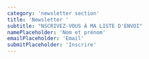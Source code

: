 ```yaml
---
category: 'newsletter section'
title: 'Newsletter '
subtitle: "NSCRIVEZ-VOUS À MA LISTE D'ENVOI"
namePlaceholder: 'Nom et prénom'
emailPlaceholder: 'Email'
submitPlaceholder: 'Inscrire'
---
```

